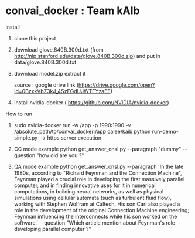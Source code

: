 # convai_docker : Team kAIb

Install 

1) clone this project
2) download glove.840B.300d.txt (from http://nlp.stanford.edu/data/glove.840B.300d.zip) and put in data/glove.840B.300d.txt
3) download model.zip extract it
    
    source : google drive link (https://drive.google.com/open?id=0BzxkVbZ3kJ_4SzFGdUJWTFYzaEE)

4) install nvidia-docker ( https://github.com/NVIDIA/nvidia-docker)

How to run

1) sudo nvidia-docker run -w /app -p 1990:1990 -v /absolute_path/to/convai_docker:/app calee/kaib python run-demo-simple.py  --> https server execution

2) CC mode example
python get_answer_cnsl.py --paragraph "dummy" --question "how old are you ?"

3) QA mode example
python get_answer_cnsl.py --paragraph 'In the late 1980s, according to "Richard Feynman and the Connection Machine", Feynman played a crucial role in developing the first massively parallel computer, and in finding innovative uses for it in numerical computations, in building neural networks, as well as physical simulations using cellular automata (such as turbulent fluid flow), working with Stephen Wolfram at Caltech. His son Carl also played a role in the development of the original Connection Machine engineering; Feynman influencing the interconnects while his son worked on the software.' --question "Which article mention about Feynman's role developing parallel computer ?"
